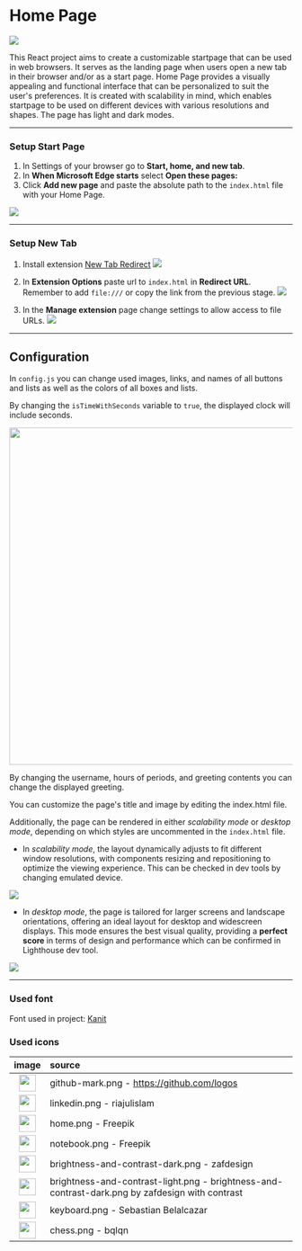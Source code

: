 # Home Page

<img src="readme_files/mode_animation.gif" />

This React project aims to create a customizable startpage that can be used in web browsers. It serves as the landing page when users open a new tab in their browser and/or as a start page. Home Page provides a visually appealing and functional interface that can be personalized to suit the user's preferences. It is created with scalability in mind, which enables startpage to be used on different devices with various resolutions and shapes. The page has light and dark modes.

---

### Setup Start Page

1. In Settings of your browser go to **Start, home, and new tab**.
2. In **When Microsoft Edge starts** select **Open these pages:**
3. Click **Add new page** and paste the absolute path to the `index.html` file with your Home Page.

<img src="readme_files/start_page_settings.png">

---

### Setup New Tab

1. Install extension [New Tab Redirect](https://chromewebstore.google.com/detail/icpgjfneehieebagbmdbhnlpiopdcmna)
   <img src="readme_files/extensions.png">

2. In **Extension Options** paste url to `index.html` in **Redirect URL**. Remember to add `file:///` or copy the link from the previous stage.
   <img src="readme_files/extension_options.png">

3. In the **Manage extension** page change settings to allow access to file URLs.
   <img src="readme_files/manage_extension.png">

---

## Configuration

In `config.js` you can change used images, links, and names of all buttons and lists as well as the colors of all boxes and lists.

By changing the `isTimeWithSeconds` variable to `true`, the displayed clock will include seconds.

<img src="readme_files/clock.png" width="600">

By changing the username, hours of periods, and greeting contents you can change the displayed greeting.

You can customize the page's title and image by editing the index.html file.

Additionally, the page can be rendered in either *scalability mode* or *desktop mode*, depending on which styles are uncommented in the `index.html` file.
- In *scalability mode*, the layout dynamically adjusts to fit different window resolutions, with components resizing and repositioning to optimize the viewing experience. This can be checked in dev tools by changing emulated device.
<img src="readme_files/emulated_devices.png">

- In *desktop mode*, the page is tailored for larger screens and landscape orientations, offering an ideal layout for desktop and widescreen displays. This mode ensures the best visual quality, providing a **perfect score** in terms of design and performance which can be confirmed in Lighthouse dev tool.
<img src="readme_files/perfect_score.png">

---

### Used font
Font used in project: [Kanit](https://fonts.google.com/specimen/Kanit)

### Used icons

|                             image                              | source                                                                                          |
| :------------------------------------------------------------: | :---------------------------------------------------------------------------------------------- |
|          <img src="imgs/github-mark.webp" width="30">          | github-mark.png - https://github.com/logos                                                      |
|           <img src="imgs/linkedin.webp" width="30">            | linkedin.png - riajulislam                                                                      |
|             <img src="imgs/home.webp" width="30">              | home.png - Freepik                                                                              |
|           <img src="imgs/notebook.webp" width="30">            | notebook.png - Freepik                                                                          |
| <img src="imgs/brightness-and-contrast-dark.webp" width="30">  | brightness-and-contrast-dark.png - zafdesign                                                    |
| <img src="imgs/brightness-and-contrast-light.webp" width="30"> | brightness-and-contrast-light.png - brightness-and-contrast-dark.png by zafdesign with contrast |
|           <img src="imgs/keyboard.webp" width="30">            | keyboard.png - Sebastian Belalcazar                                                             |
|             <img src="imgs/chess.webp" width="30">             | chess.png - bqlqn                                                                               |
